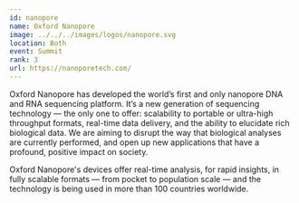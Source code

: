 ```yaml
---
id: nanopore
name: Oxford Nanopore
image: ../../../images/logos/nanopore.svg
location: Both
event: Summit
rank: 3
url: https://nanoporetech.com/
---
```

Oxford Nanopore has developed the world’s first and only nanopore DNA and RNA sequencing platform. It’s a new generation of sequencing technology — the only one to offer: scalability to portable or ultra-high throughput formats, real-time data delivery, and the ability to elucidate rich biological data. We are aiming to disrupt the way that biological analyses are currently performed, and open up new applications that have a profound, positive impact on society.

Oxford Nanopore's devices offer real-time analysis, for rapid insights, in fully scalable formats — from pocket to population scale — and the technology is being used in more than 100 countries worldwide.
